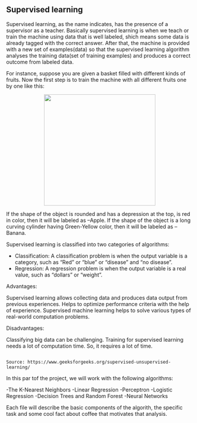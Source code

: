 ## Supervised learning

Supervised learning, as the name indicates, has the presence of a supervisor as a teacher. Basically supervised learning is when we teach or train the 
machine using data that is well labeled, shich means some data is already tagged with the correct answer. After that, the machine is provided with a new 
set of examples(data) so that the supervised learning algorithm analyses the training data(set of training examples) and produces a correct outcome from 
labeled data. 

For instance, suppose you are given a basket filled with different kinds of fruits. Now the first step is to train the machine with all different fruits 
one by one like this: 

<p align="center">
  <img width="300" height="300" src="https://user-images.githubusercontent.com/97799358/163894955-56e474b0-c419-478a-82d8-fc8a9b074271.png">
</p>

If the shape of the object is rounded and has a depression at the top, is red in color, then it will be labeled as –Apple.
If the shape of the object is a long curving cylinder having Green-Yellow color, then it will be labeled as –Banana. 

Supervised learning is classified into two categories of algorithms: 
 
- Classification: A classification problem is when the output variable is a category, such as “Red” or “blue” or “disease” and “no disease”.
- Regression: A regression problem is when the output variable is a real value, such as “dollars” or “weight”.

Advantages:

Supervised learning allows collecting data and produces data output from previous experiences.
Helps to optimize performance criteria with the help of experience.
Supervised machine learning helps to solve various types of real-world computation problems.

Disadvantages:

Classifying big data can be challenging.
Training for supervised learning needs a lot of computation time. So, it requires a lot of time.

                                                                    Source: https://www.geeksforgeeks.org/supervised-unsupervised-learning/
                                                                                        
In this par tof the project, we will work with the following algorithms:

-The K-Nearest Neighbors
-Linear Regression
-Perceptron
-Logistic Regression
-Decision Trees and Random Forest
-Neural Networks

Each file will describe the basic components of the algorith, the specific task and some cool fact about coffee that motivates that analysis. 

